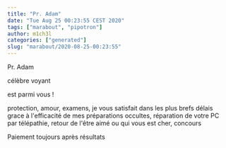 ```yaml
---
title: "Pr. Adam"
date: "Tue Aug 25 00:23:55 CEST 2020"
tags: ["marabout", "pipotron"]
author: m1ch3l
categories: ["generated"]
slug: "marabout/2020-08-25-00:23:55"
---
```


Pr. Adam

célèbre voyant

est parmi vous !

protection, amour, examens, je vous satisfait dans les plus brefs délais grace à l'efficacité de mes préparations occultes, réparation de votre PC par télépathie, retour de l'être aimé ou qui vous est cher, concours

Paiement toujours après résultats
